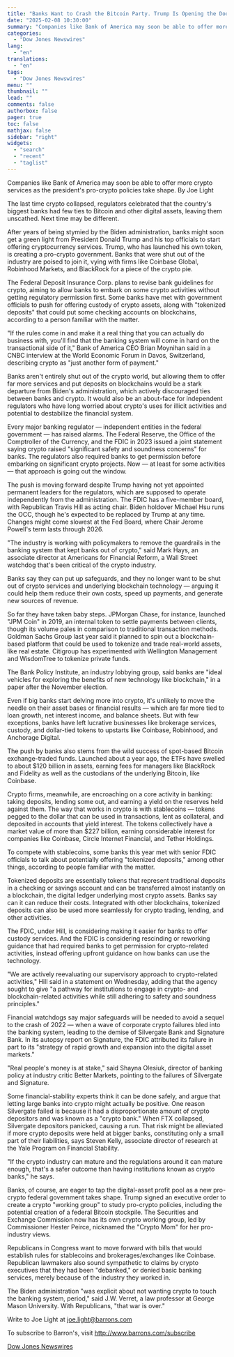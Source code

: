 ```yaml
---
title: "Banks Want to Crash the Bitcoin Party. Trump Is Opening the Door. — Barron's"
date: "2025-02-08 10:30:00"
summary: "Companies like Bank of America may soon be able to offer more crypto services as the president's pro-crypto policies take shape. By Joe LightThe last time crypto collapsed, regulators celebrated that the country's biggest banks had few ties to Bitcoin and other digital assets, leaving them unscathed. Next time may..."
categories:
  - "Dow Jones Newswires"
lang:
  - "en"
translations:
  - "en"
tags:
  - "Dow Jones Newswires"
menu: ""
thumbnail: ""
lead: ""
comments: false
authorbox: false
pager: true
toc: false
mathjax: false
sidebar: "right"
widgets:
  - "search"
  - "recent"
  - "taglist"
---
```


Companies like Bank of America may soon be able to offer more crypto services as the president's pro-crypto policies take shape. By Joe Light

The last time crypto collapsed, regulators celebrated that the country's biggest banks had few ties to Bitcoin and other digital assets, leaving them unscathed. Next time may be different.

After years of being stymied by the Biden administration, banks might soon get a green light from President Donald Trump and his top officials to start offering cryptocurrency services. Trump, who has launched his own token, is creating a pro-crypto government. Banks that were shut out of the industry are poised to join it, vying with firms like Coinbase Global, Robinhood Markets, and BlackRock for a piece of the crypto pie.

The Federal Deposit Insurance Corp. plans to revise bank guidelines for crypto, aiming to allow banks to embark on some crypto activities without getting regulatory permission first. Some banks have met with government officials to push for offering custody of crypto assets, along with "tokenized deposits" that could put some checking accounts on blockchains, according to a person familiar with the matter.

"If the rules come in and make it a real thing that you can actually do business with, you'll find that the banking system will come in hard on the transactional side of it," Bank of America CEO Brian Moynihan said in a CNBC interview at the World Economic Forum in Davos, Switzerland, describing crypto as "just another form of payment."

Banks aren't entirely shut out of the crypto world, but allowing them to offer far more services and put deposits on blockchains would be a stark departure from Biden's administration, which actively discouraged ties between banks and crypto. It would also be an about-face for independent regulators who have long worried about crypto's uses for illicit activities and potential to destabilize the financial system.

Every major banking regulator — independent entities in the federal government — has raised alarms. The Federal Reserve, the Office of the Comptroller of the Currency, and the FDIC in 2023 issued a joint statement saying crypto raised "significant safety and soundness concerns" for banks. The regulators also required banks to get permission before embarking on significant crypto projects. Now — at least for some activities — that approach is going out the window.

The push is moving forward despite Trump having not yet appointed permanent leaders for the regulators, which are supposed to operate independently from the administration. The FDIC has a five-member board, with Republican Travis Hill as acting chair. Biden holdover Michael Hsu runs the OCC, though he's expected to be replaced by Trump at any time. Changes might come slowest at the Fed Board, where Chair Jerome Powell's term lasts through 2026.

"The industry is working with policymakers to remove the guardrails in the banking system that kept banks out of crypto," said Mark Hays, an associate director at Americans for Financial Reform, a Wall Street watchdog that's been critical of the crypto industry.

Banks say they can put up safeguards, and they no longer want to be shut out of crypto services and underlying blockchain technology — arguing it could help them reduce their own costs, speed up payments, and generate new sources of revenue.

So far they have taken baby steps. JPMorgan Chase, for instance, launched "JPM Coin" in 2019, an internal token to settle payments between clients, though its volume pales in comparison to traditional transaction methods. Goldman Sachs Group last year said it planned to spin out a blockchain-based platform that could be used to tokenize and trade real-world assets, like real estate. Citigroup has experimented with Wellington Management and WisdomTree to tokenize private funds.

The Bank Policy Institute, an industry lobbying group, said banks are "ideal vehicles for exploring the benefits of new technology like blockchain," in a paper after the November election.

Even if big banks start delving more into crypto, it's unlikely to move the needle on their asset bases or financial results — which are far more tied to loan growth, net interest income, and balance sheets. But with few exceptions, banks have left lucrative businesses like brokerage services, custody, and dollar-tied tokens to upstarts like Coinbase, Robinhood, and Anchorage Digital.

The push by banks also stems from the wild success of spot-based Bitcoin exchange-traded funds. Launched about a year ago, the ETFs have swelled to about $120 billion in assets, earning fees for managers like BlackRock and Fidelity as well as the custodians of the underlying Bitcoin, like Coinbase.

Crypto firms, meanwhile, are encroaching on a core activity in banking: taking deposits, lending some out, and earning a yield on the reserves held against them. The way that works in crypto is with stablecoins — tokens pegged to the dollar that can be used in transactions, lent as collateral, and deposited in accounts that yield interest. The tokens collectively have a market value of more than $227 billion, earning considerable interest for companies like Coinbase, Circle Internet Financial, and Tether Holdings.

To compete with stablecoins, some banks this year met with senior FDIC officials to talk about potentially offering "tokenized deposits," among other things, according to people familiar with the matter.

Tokenized deposits are essentially tokens that represent traditional deposits in a checking or savings account and can be transferred almost instantly on a blockchain, the digital ledger underlying most crypto assets. Banks say can it can reduce their costs. Integrated with other blockchains, tokenized deposits can also be used more seamlessly for crypto trading, lending, and other activities.

The FDIC, under Hill, is considering making it easier for banks to offer custody services. And the FDIC is considering rescinding or reworking guidance that had required banks to get permission for crypto-related activities, instead offering upfront guidance on how banks can use the technology.

"We are actively reevaluating our supervisory approach to crypto-related activities," Hill said in a statement on Wednesday, adding that the agency sought to give "a pathway for institutions to engage in crypto- and blockchain-related activities while still adhering to safety and soundness principles."

Financial watchdogs say major safeguards will be needed to avoid a sequel to the crash of 2022 — when a wave of corporate crypto failures bled into the banking system, leading to the demise of Silvergate Bank and Signature Bank. In its autopsy report on Signature, the FDIC attributed its failure in part to its "strategy of rapid growth and expansion into the digital asset markets."

"Real people's money is at stake," said Shayna Olesiuk, director of banking policy at industry critic Better Markets, pointing to the failures of Silvergate and Signature.

Some financial-stability experts think it can be done safely, and argue that letting large banks into crypto might actually be positive. One reason Silvergate failed is because it had a disproportionate amount of crypto depositors and was known as a "crypto bank." When FTX collapsed, Silvergate depositors panicked, causing a run. That risk might be alleviated if more crypto deposits were held at bigger banks, constituting only a small part of their liabilities, says Steven Kelly, associate director of research at the Yale Program on Financial Stability.

"If the crypto industry can mature and the regulations around it can mature enough, that's a safer outcome than having institutions known as crypto banks," he says.

Banks, of course, are eager to tap the digital-asset profit pool as a new pro-crypto federal government takes shape. Trump signed an executive order to create a crypto "working group" to study pro-crypto policies, including the potential creation of a federal Bitcoin stockpile. The Securities and Exchange Commission now has its own crypto working group, led by Commissioner Hester Peirce, nicknamed the "Crypto Mom" for her pro-industry views.

Republicans in Congress want to move forward with bills that would establish rules for stablecoins and brokerages/exchanges like Coinbase. Republican lawmakers also sound sympathetic to claims by crypto executives that they had been "debanked," or denied basic banking services, merely because of the industry they worked in.

The Biden administration "was explicit about not wanting crypto to touch the banking system, period," said J.W. Verret, a law professor at George Mason University. With Republicans, "that war is over."

Write to Joe Light at joe.light@barrons.com

To subscribe to Barron's, visit http://www.barrons.com/subscribe

[Dow Jones Newswires](https://www.tradingview.com/news/DJN_DN20250205008988:0/)
